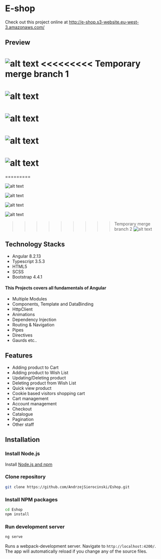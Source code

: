 # E-shop
Check out this project online at http://e-shop.s3-website.eu-west-3.amazonaws.com/

## Preview

![alt text](https://github.com/AndrzejSierocinski/Eshop/blob/master/src/assets/images/main.png?raw=true)
<<<<<<<<< Temporary merge branch 1
=========================================================================================
![alt text](https://github.com/AndrzejSierocinski/Eshop/blob/master/src/assets/images/shopping-cart.png?raw=true)
=========================================================================================
![alt text](https://github.com/AndrzejSierocinski/Eshop/blob/master/src/assets/images/wish-list.png?raw=true)
=========================================================================================
![alt text](https://github.com/AndrzejSierocinski/Eshop/blob/master/src/assets/images/products.png?raw=true)
=========================================================================================
![alt text](https://github.com/AndrzejSierocinski/Eshop/blob/master/src/assets/images/account.png?raw=true)
=========================================================================================
=========

![alt text](https://github.com/AndrzejSierocinski/Eshop/blob/master/src/assets/images/shopping-cart.png?raw=true)

![alt text](https://github.com/AndrzejSierocinski/Eshop/blob/master/src/assets/images/wish-list.png?raw=true)

![alt text](https://github.com/AndrzejSierocinski/Eshop/blob/master/src/assets/images/products.png?raw=true)

![alt text](https://github.com/AndrzejSierocinski/Eshop/blob/master/src/assets/images/account.png?raw=true)

>>>>>>>>> Temporary merge branch 2
![alt text](https://github.com/AndrzejSierocinski/Eshop/blob/master/src/assets/images/contact.png?raw=true)

## Technology Stacks
- Angular 8.2.13
- Typescript 3.5.3
- HTML5
- SCSS 
- Bootstrap 4.4.1

#### This Projects covers all fundamentals of Angular

- Multiple Modules
- Components, Template and DataBinding
- HttpClient
- Animations
- Dependency Injection
- Routing & Navigation
- Pipes
- Directives
- Gaurds etc..

## Features
- Adding product to Cart
- Adding product to Wish List
- Updating/Deleting product
- Deleting product from Wish List
- Quick view product
- Cookie based visitors shopping cart
- Cart management
- Account management
- Checkout
- Catalogue
- Pagination
- Other staff

## Installation

### Install Node.js

Install [Node.js and npm](https://www.npmjs.com/get-npm)

### Clone repository

```bash
git clone https://github.com/AndrzejSierocinski/Eshop.git
```

### Install NPM packages

```bash
cd Eshop
npm install
```
 
### Run development server

```bash
ng serve
```

Runs a webpack-development server. Navigate to `http://localhost:4200/`. The app will automatically reload if you change any of the source files.


